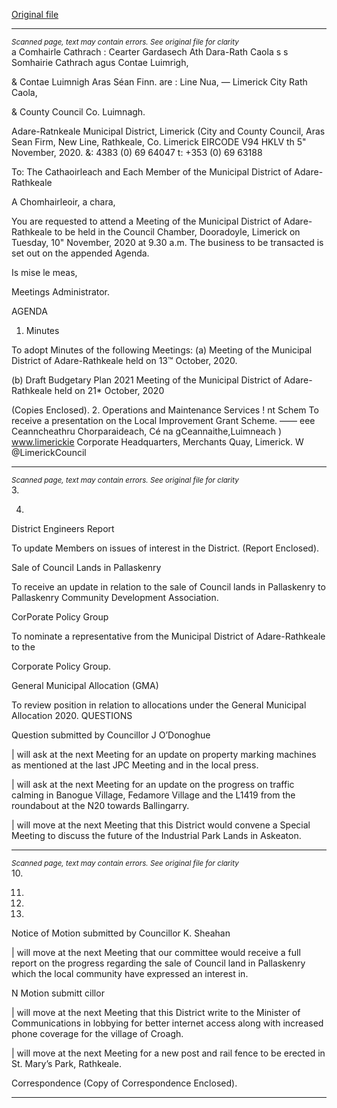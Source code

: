 [Original file](https://www.limerick.ie/sites/default/files/media/documents/2020-11/00-agenda-10th-november-2020.pdf)

---
*<small>Scanned page, text may contain errors. See original file for clarity</small>*  
a Comhairle Cathrach : Cearter Gardasech Ath Dara-Rath Caola
s s Somhairie Cathrach agus Contae Luimrigh,

& Contae Luimnigh Aras Séan Finn.
are : Line Nua,
— Limerick City Rath Caola,

& County Council Co. Luimnagh.

Adare-Ratnkeale Municipal District,
Limerick (City and County Council,
Aras Sean Firm,
New Line,
Rathkeale,
Co. Limerick
EIRCODE V94 HKLV
th
5" November, 2020. &: 4383 (0) 69 64047
t: +353 (0) 69 63188

To: The Cathaoirleach and Each Member of the Municipal District of Adare-Rathkeale

A Chomhairleoir, a chara,

You are requested to attend a Meeting of the Municipal District of Adare-Rathkeale to be held in
the Council Chamber, Dooradoyle, Limerick on Tuesday, 10" November, 2020 at 9.30 a.m. The
business to be transacted is set out on the appended Agenda.

Is mise le meas,

Meetings Administrator.

AGENDA
1. Minutes

To adopt Minutes of the following Meetings:
(a) Meeting of the Municipal District of Adare-Rathkeale held on 13™ October, 2020.

(b) Draft Budgetary Plan 2021 Meeting of the Municipal District of Adare-Rathkeale
held on 21* October, 2020

(Copies Enclosed).
2. Operations and Maintenance Services
! nt Schem
To receive a presentation on the Local Improvement Grant Scheme.
—— eee
Ceanncheathru Chorparaideach, Cé na gCeannaithe,Luimneach ) www.limerickie
Corporate Headquarters, Merchants Quay, Limerick. W @LimerickCouncil


---
*<small>Scanned page, text may contain errors. See original file for clarity</small>*  
3.

4.

District Engineers Report

To update Members on issues of interest in the District.
(Report Enclosed).

Sale of Council Lands in Pallaskenry

To receive an update in relation to the sale of Council lands in Pallaskenry to Pallaskenry
Community Development Association.

CorPorate Policy Group

To nominate a representative from the Municipal District of Adare-Rathkeale to the

Corporate Policy Group.

General Municipal Allocation (GMA)

To review position in relation to allocations under the General Municipal Allocation 2020.
QUESTIONS

Question submitted by Councillor J O’Donoghue

| will ask at the next Meeting for an update on property marking machines as mentioned
at the last JPC Meeting and in the local press.

| will ask at the next Meeting for an update on the progress on traffic calming in Banogue
Village, Fedamore Village and the L1419 from the roundabout at the N20 towards
Ballingarry.

| will move at the next Meeting that this District would convene a Special Meeting to
discuss the future of the Industrial Park Lands in Askeaton.


---
*<small>Scanned page, text may contain errors. See original file for clarity</small>*  
10.

11.

12.

13.

Notice of Motion submitted by Councillor K. Sheahan

| will move at the next Meeting that our committee would receive a full report on the
progress regarding the sale of Council land in Pallaskenry which the local community have
expressed an interest in.

N Motion submitt cillor

| will move at the next Meeting that this District write to the Minister of Communications
in lobbying for better internet access along with increased phone coverage for the village
of Croagh.

| will move at the next Meeting for a new post and rail fence to be erected in St. Mary’s
Park, Rathkeale.

Correspondence
(Copy of Correspondence Enclosed).


---
